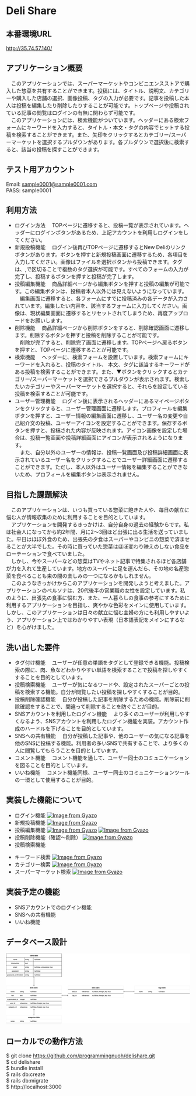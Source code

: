 # Deli Share

## 本番環境URL
http://35.74.57.140/

## アプリケーション概要
　このアプリケーションでは、スーパーマーケットやコンビニエンスストアで購入した惣菜を共有することができます。投稿には、タイトル、説明文、カテゴリーや購入した店舗の選択、画像投稿、タグの入力が必要です。記事を投稿した本人は投稿を編集したり削除したりすることが可能です。トップページや投稿されている記事の閲覧はログインの有無に関わらず可能です。</br>
　このアプリケーションには、検索機能がついています。ヘッダーにある検索フォームにキーワードを入力すると、タイトル・本文・タグの内容でヒットする投稿を検索することができます。また、矢印をクリックするとカテゴリー/スーパーマーケットを選択するプルダウンがあります。各プルダウンで選択後に検索すると、該当の投稿を探すことができます。</br>

## テスト用アカウント
Email: sample0001@sample0001.com</br>
PASS: sample0001

## 利用方法
- ログイン方法
　TOPページに遷移すると、投稿一覧が表示されています。ヘッダーにログインボタンがあるため、上記アカウントを利用しログインをしてください。
- 新規投稿機能
　ログイン後再びTOPページに遷移するとNew Deliのリンクボタンがあります。ボタンを押すと新規投稿画面に遷移するため、各項目を入力してください。画像はファイルを選択ボタンから投稿できます。タグは、,で区切ることで複数のタグ選択が可能です。すべてのフォームの入力が完了し、投稿するボタンを押すと投稿が完了します。
- 投稿編集機能
　商品詳細ページから編集ボタンを押すと投稿の編集が可能です。この編集ボタンは、投稿者本人以外には見えないようになっています。</br>
　編集画面に遷移すると、各フォームにすでに投稿済みの各データが入力されています。編集したい内容を、該当するフォームに入力してください。画像は、現状編集画面に遷移するとリセットされてしまうため、再度アップロードをお願いします。
- 削除機能
　商品詳細ページから削除ボタンをすると、削除確認画面に遷移します。削除するボタンを押すと投稿を削除することが可能です。</br>
　削除が完了すると、削除完了画面に遷移します。TOPページへ戻るボタンを押すと、TOPページに遷移することが可能です。
- 検索機能
　ヘッダーに、検索フォームを設置しています。検索フォームにキーワードを入れると、投稿のタイトル、
本文、タグに該当するキーワードがある投稿を検索することができます。また、▼ボタンをクリックするとカテゴリー/スーパーマーケットを選択できるプルダウンが表示されます。検索したいカテゴリーやスーパーマーケットを選択すると、それらを設定している投稿を検索することが可能です。
- ユーザー管理機能
　ログイン後に表示されるヘッダーにあるマイページボタンをクリックすると、ユーザー管理画面に遷移します。プロフィールを編集ボタンを押すと、ユーザー情報の編集画面に遷移し、ユーザー名の変更や自己紹介文の投稿、ユーザーアイコンを設定することができます。保存するボタンを押すと、投稿された内容が反映されます。アイコン画像を設定した場合は、投稿一覧画面や投稿詳細画面にアイコンが表示されるようになります。</br>
　また、自分以外のユーザーの情報は、投稿一覧画面及び投稿詳細画面に表示されているユーザー名をクリックすることでユーザー詳細画面に遷移することができます。ただし、本人以外はユーザー情報を編集することができないため、プロフィールを編集ボタンは表示されません。

## 目指した課題解決
　このアプリケーションは、いつも買っている惣菜に飽きた人や、毎日の献立に悩む人が情報収集のために利用することを目的としています。</br>
　アプリケーションを開発するきっかけは、自分自身の過去の経験からです。私は社会人になってから約2年間、月に2〜3回ほど出張に出る生活を送っていました。平日はほぼ外食のため、出張先の夕食はスーパーやコンビニの惣菜で済ませることが大半でした。その時に買っていた惣菜はほぼ変わり映えのしない食品をローテーションで食べていました。</br>
　しかし、今やスーパーなどの惣菜はTVやネット記事で特集されるほど各店舗が力を入れて生産しています。地方のスーパーに足を運んだら、その地の名産惣菜を食べることも束の間の楽しみの一つになるかもしれません。</br>
　このようなきっかけからこのアプリケーションを開発しようと考えました。アプリケーションのペルソナは、20代後半の営業職の女性を設定しています。私のように、出張先の食事に悩む方、また、一人暮らしの食事の参考にするために利用するアプリケーションを目指し、爽やかな色彩をメインに使用しています。
しかし、このアプリケーションは日々の献立に悩む主婦の方にも利用しやすいよう、アプリケーション上ではわかりやすい表現（日本語表記をメインにするなど）を心がけました。
　
## 洗い出した要件
- タグ付け機能
　ユーザーが任意の単語をタグとして登録できる機能。投稿検索の際に、肉、魚などわかりやすい単語を検索することで投稿を探しやすくすることを目的としています。
- 投稿検索機能
　ユーザーが気になるワードや、設定されたスーパーごとの投稿を検索する機能。自分が閲覧したい投稿を探しやすくすることが目的。
- 投稿削除確認機能
　自分が投稿した記事を削除するための機能。削除前に削除確認をすることで、間違って削除することを防ぐことが目的。
- SNSアカウントを利用したログイン機能
　より多くのユーザーが利用しやすくなるよう、SNSアカウントを利用したログイン機能を実装。アカウント作成のハードルを下げることを目的としています。
- SNSへの共有機能
　自分が投稿した記事や、他のユーザーの気になる記事を他のSNSに投稿する機能。利用者の多いSNSで共有することで、より多くの人に閲覧してもらうことを目的としています。
- コメント機能
　コメント機能を通して、ユーザー同士のコミュニケーションを図ることを目的としています。
- いいね機能
　コメント機能同様、ユーザー同士のコミュニケーションツールの一環として使用することが目的。

## 実装した機能について
- ログイン機能
[![Image from Gyazo](https://i.gyazo.com/8d8ce0f8ecca808da0055820c7e01c2a.gif)](https://gyazo.com/8d8ce0f8ecca808da0055820c7e01c2a)
- 新規投稿機能
[![Image from Gyazo](https://i.gyazo.com/e955628db17a27731309a2c5a35607cb.gif)](https://gyazo.com/e955628db17a27731309a2c5a35607cb)
- 投稿編集機能
[![Image from Gyazo](https://i.gyazo.com/dd2502f93c551c51f870c7261c44480c.gif)](https://gyazo.com/dd2502f93c551c51f870c7261c44480c)
[![Image from Gyazo](https://i.gyazo.com/f28901fa953f186dff0bb52d2447e9fc.gif)](https://gyazo.com/f28901fa953f186dff0bb52d2447e9fc)
- 投稿削除機能（確認〜削除）
[![Image from Gyazo](https://i.gyazo.com/b00e59af1e1625edea66ffb9f519c4ac.gif)](https://gyazo.com/b00e59af1e1625edea66ffb9f519c4ac)
- 投稿検索機能
* キーワード検索
[![Image from Gyazo](https://i.gyazo.com/0b76695dd4d45c48f3a13c3b73cd0127.gif)](https://gyazo.com/0b76695dd4d45c48f3a13c3b73cd0127)
* カテゴリー検索
[![Image from Gyazo](https://i.gyazo.com/b4447c2815fe594415ebab4c4bd454cb.gif)](https://gyazo.com/b4447c2815fe594415ebab4c4bd454cb)
* スーパーマーケット検索
[![Image from Gyazo](https://i.gyazo.com/ba152aeb5f5c5381c926039438489691.gif)](https://gyazo.com/ba152aeb5f5c5381c926039438489691)

## 実装予定の機能
- SNSアカウントでのログイン機能
- SNSへの共有機能
- いいね機能

## データベース設計
<img src="er.png">

## ローカルでの動作方法
$ git clone https://github.com/programmingnuoh/delishare.git </br>
$ cd delishare </br>
$ bundle install </br>
$ rails db:create </br>
$ rails db:migrate </br>
$ http://localhost:3000 </br>